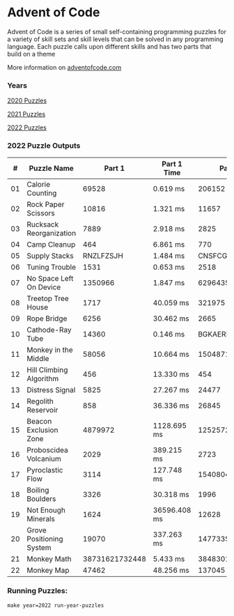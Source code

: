 <p><img alt="" src="https://img.shields.io/badge/day%20-22-red" /> <img alt="" src="https://img.shields.io/badge/days%20completed-17-important" /> <img alt="" src="https://img.shields.io/badge/stars%20-34-success" /></p>
<h1>Advent of Code</h1>
<p>Advent of Code is a series of small self-containing programming puzzles for a variety of skill sets and skill levels that can be solved in any programming language. Each puzzle calls upon different skills and has two parts that build on a theme</p>
<p>More information on <a href="http://adventofcode.com/">adventofcode.com</a></p>
<h3>Years</h3>
<p><a href="./src/years/2020">2020 Puzzles</a>&nbsp;&nbsp;&nbsp;<img alt="" src="https://img.shields.io/badge/days%20completed-25-informational"/> <img alt="" src="https://img.shields.io/badge/stars%20-50-informational" /></p>
<p><a href="./src/years/2021">2021 Puzzles</a>&nbsp;&nbsp;&nbsp;<img alt="" src="https://img.shields.io/badge/days%20completed-25-informational"/> <img alt="" src="https://img.shields.io/badge/stars%20-50-informational" /></p>
<p><a href="./src/years/2022">2022 Puzzles</a>&nbsp;&nbsp;&nbsp;<img alt="" src="https://img.shields.io/badge/days%20completed-25-informational"/> <img alt="" src="https://img.shields.io/badge/stars%20-50-informational" /></p>
<h3>2022 Puzzle Outputs</h3>
<table>

<thead>

<tr><th>#  </th><th>Puzzle Name             </th><th>Part 1        </th><th>Part 1 Time  </th><th>Part 2        </th><th>Part 2 Time  </th><th>Tests  </th><th>Tests Time   </th></tr>

</thead>

<tbody>

<tr><td>01 </td><td>Calorie Counting        </td><td>69528         </td><td>0.619 ms     </td><td>206152        </td><td>0.613 ms     </td><td>2      </td><td>0.024 ms     </td></tr>

<tr><td>02 </td><td>Rock Paper Scissors     </td><td>10816         </td><td>1.321 ms     </td><td>11657         </td><td>1.906 ms     </td><td>2      </td><td>4.347 ms     </td></tr>

<tr><td>03 </td><td>Rucksack Reorganization </td><td>7889          </td><td>2.918 ms     </td><td>2825          </td><td>2.246 ms     </td><td>2      </td><td>6.203 ms     </td></tr>

<tr><td>04 </td><td>Camp Cleanup            </td><td>464           </td><td>6.861 ms     </td><td>770           </td><td>8.530 ms     </td><td>2      </td><td>18.029 ms    </td></tr>

<tr><td>05 </td><td>Supply Stacks           </td><td>RNZLFZSJH     </td><td>1.484 ms     </td><td>CNSFCGJSM     </td><td>1.223 ms     </td><td>2      </td><td>3.568 ms     </td></tr>

<tr><td>06 </td><td>Tuning Trouble          </td><td>1531          </td><td>0.653 ms     </td><td>2518          </td><td>2.059 ms     </td><td>6      </td><td>2.988 ms     </td></tr>

<tr><td>07 </td><td>No Space Left On Device </td><td>1350966       </td><td>1.847 ms     </td><td>6296435       </td><td>1.959 ms     </td><td>2      </td><td>4.157 ms     </td></tr>

<tr><td>08 </td><td>Treetop Tree House      </td><td>1717          </td><td>40.059 ms    </td><td>321975        </td><td>46.456 ms    </td><td>2      </td><td>92.677 ms    </td></tr>

<tr><td>09 </td><td>Rope Bridge             </td><td>6256          </td><td>30.462 ms    </td><td>2665          </td><td>136.982 ms   </td><td>3      </td><td>159.541 ms   </td></tr>

<tr><td>10 </td><td>Cathode-Ray Tube        </td><td>14360         </td><td>0.146 ms     </td><td>BGKAEREZ      </td><td>0.099 ms     </td><td>2      </td><td>0.415 ms     </td></tr>

<tr><td>11 </td><td>Monkey in the Middle    </td><td>58056         </td><td>10.664 ms    </td><td>15048718170   </td><td>6261.284 ms  </td><td>2      </td><td>7445.612 ms  </td></tr>

<tr><td>12 </td><td>Hill Climbing Algorithm </td><td>456           </td><td>13.330 ms    </td><td>454           </td><td>2521.608 ms  </td><td>2      </td><td>2393.856 ms  </td></tr>

<tr><td>13 </td><td>Distress Signal         </td><td>5825          </td><td>27.267 ms    </td><td>24477         </td><td>30.143 ms    </td><td>2      </td><td>121.822 ms   </td></tr>

<tr><td>14 </td><td>Regolith Reservoir      </td><td>858           </td><td>36.336 ms    </td><td>26845         </td><td>1427.377 ms  </td><td>2      </td><td>1580.734 ms  </td></tr>

<tr><td>15 </td><td>Beacon Exclusion Zone   </td><td>4879972       </td><td>1128.695 ms  </td><td>12525726647448</td><td>101.262 ms   </td><td>2      </td><td>1622.720 ms  </td></tr>

<tr><td>16 </td><td>Proboscidea Volcanium   </td><td>2029          </td><td>389.215 ms   </td><td>2723          </td><td>252434.805 ms</td><td>2      </td><td>250563.346 ms</td></tr>

<tr><td>17 </td><td>Pyroclastic Flow        </td><td>3114          </td><td>127.748 ms   </td><td>1540804597682 </td><td>290.894 ms   </td><td>2      </td><td>709.900 ms   </td></tr>

<tr><td>18 </td><td>Boiling Boulders        </td><td>3326          </td><td>30.318 ms    </td><td>1996          </td><td>122.138 ms   </td><td>2      </td><td>133.199 ms   </td></tr>

<tr><td>19 </td><td>Not Enough Minerals     </td><td>1624          </td><td>36596.408 ms </td><td>12628         </td><td>61783.858 ms </td><td>2      </td><td>239874.986 ms</td></tr>

<tr><td>20 </td><td>Grove Positioning System</td><td>19070         </td><td>337.263 ms   </td><td>14773357352059</td><td>5619.375 ms  </td><td>2      </td><td>7258.755 ms  </td></tr>

<tr><td>21 </td><td>Monkey Math             </td><td>38731621732448</td><td>5.433 ms     </td><td>3848301405790 </td><td>23.596 ms    </td><td>2      </td><td>62.263 ms    </td></tr>

<tr><td>22 </td><td>Monkey Map              </td><td>47462         </td><td>48.256 ms    </td><td>137045        </td><td>211.278 ms   </td><td>2      </td><td>265.890 ms   </td></tr>

</tbody>

</table>

<h3>Running Puzzles:</h3>
<p><code>make year=2022 run-year-puzzles</code></p>
